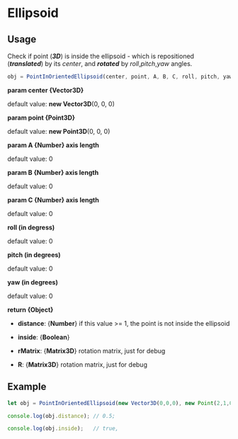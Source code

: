 # Ellipsoid
## Usage
Check if point (***3D***) is inside the ellipsoid - which is repositioned (***translated***) by its *center*, and ***rotated*** by *roll*,*pitch*,*yaw* angles.
```javascript
obj = PointInOrientedEllipsoid(center, point, A, B, C, roll, pitch, yaw)
```
**param center {Vector3D}**

default value: **new Vector3D**(0, 0, 0)

**param point {Point3D}**

default value: **new Point3D**(0, 0, 0)

**param A {Number} axis length**

default value: 0

**param B {Number} axis length**

default value: 0

**param C {Number} axis length**

default value: 0

**roll (in degress)**

default value: 0

**pitch (in degrees)**

default value: 0

**yaw (in degrees)**

default value: 0

**return {Object}**

- **distance**: {**Number**} if this value >= 1, the point is not inside the ellipsoid

- **inside**: {**Boolean**}

- **rMatrix**: {**Matrix3D**} rotation matrix, just for debug

- **R**: {**Matrix3D**} rotation matrix, just for debug

## Example

```javascript
let obj = PointInOrientedEllipsoid(new Vector3D(0,0,0), new Point(2,1,0), 4, 2, 2, 0, 0, 0);

console.log(obj.distance); // 0.5;

console.log(obj.inside);   // true,
```

